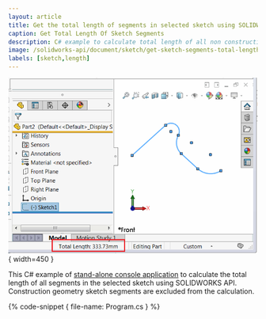 ```yaml
---
layout: article
title: Get the total length of segments in selected sketch using SOLIDWORKS API
caption: Get Total Length Of Sketch Segments
description: C# example to calculate total length of all non construction geometry sketch segments in the selected sketch using SOLIDWORKS API
image: /solidworks-api/document/sketch/get-sketch-segments-total-length/sketch-total-length.png
labels: [sketch,length]
---
```

![Total length of the selected sketch segments](sketch-total-length.png){ width=450 }

This C# example of [stand-alone console application](/solidworks-api/getting-started/stand-alone/) to calculate the total length of all segments in the selected sketch using SOLIDWORKS API. Construction geometry sketch segments are excluded from the calculation.

{% code-snippet { file-name: Program.cs } %}
